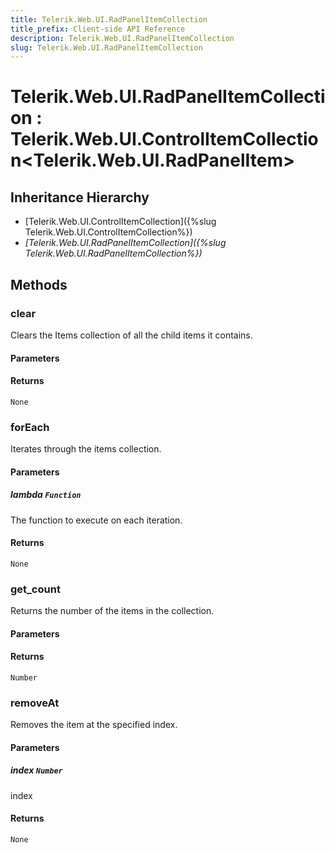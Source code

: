 ```yaml
---
title: Telerik.Web.UI.RadPanelItemCollection
title_prefix: Client-side API Reference
description: Telerik.Web.UI.RadPanelItemCollection
slug: Telerik.Web.UI.RadPanelItemCollection
---
```


# Telerik.Web.UI.RadPanelItemCollection : Telerik.Web.UI.ControlItemCollection<Telerik.Web.UI.RadPanelItem>

## Inheritance Hierarchy

* [Telerik.Web.UI.ControlItemCollection]({%slug Telerik.Web.UI.ControlItemCollection%})
* *[Telerik.Web.UI.RadPanelItemCollection]({%slug Telerik.Web.UI.RadPanelItemCollection%})*


## Methods

###  clear

Clears the Items collection of all the child items it contains.

#### Parameters

#### Returns

`None` 

### forEach

Iterates through the items collection.

#### Parameters

##### lambda `Function`

The function to execute on each iteration.

#### Returns

`None` 

### get_count

Returns the number of the items in the collection.

#### Parameters

#### Returns

`Number` 

### removeAt

Removes the item at the specified index.

#### Parameters

##### index `Number`

index

#### Returns

`None` 


